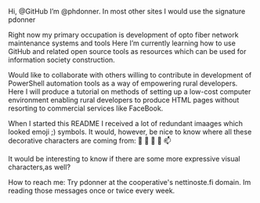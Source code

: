 Hi, @GitHub I’m @phdonner. In most other sites I would use the signature pdonner

Right now my primary occupation is development of opto fiber network maintenance systems and tools Here I’m currently learning how to use GitHub and related open source tools as resources which can be used for information society construction.

Would like to collaborate with others willing to contribute in development of PowerShell automation tools as a way of empowering rural developers. Here I will produce a tutorial on methods of setting up a low-cost computer environment enabling rural developers to produce HTML pages without resorting to commercial services like FaceBook.

When I started this README I received a lot of redundant imaages which looked emoji ;) symbols. It would, however, be nice to know where all these decorative characters are coming from: 👋 👀 🌱 💞️ 📫 

It would be interesting to know if there are some more expressive visual characters,as well?

How to reach me: Try pdonner at the cooperative's nettinoste.fi domain. Im reading those messages once or twice every week.

<!---
phdonner/phdonner is a ✨ special ✨ repository because its `README.md` (this file) appears on your GitHub profile.
You can click the Preview link to take a look at your changes.
--->
